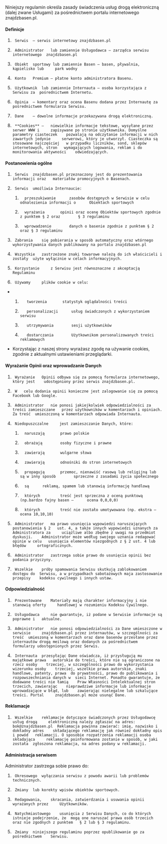  Niniejszy regulamin określa zasady świadczenia usług drogą elektroniczną (dalej zwane Usługami) za pośrednictwem portalu internetowego znajdzbasen.pl.

 
 
  

#### **Definicje**

1.  	Serwis 	– serwis internetowy znajdzbasen.pl
2.  	Administrator 	lub zamiennie Usługodawca – zarządca serwisu internetowego 	znajdzbasen.pl
3.  	Obiekt 	sportowy lub zamiennie Basen – basen, pływalnia, kąpielisko lub 	park wodny
4.  	Konto 	Premium – płatne konto administratora Basenu.
5.  	Użytkownik 	lub zamiennie Internauta – osoba korzystająca z Serwisu za 	pośrednictwem Internetu.
6.  	Opinia 	– komentarz oraz ocena Basenu dodana przez Internautę za 	pośrednictwem formularza Serwisu.
7.  	Dane 	– dowolne informacje przekazywana drogą elektroniczną.
8.  	**Cookies** – 	niewielkie informacje tekstowe, wysyłane przez serwer WWW i 	zapisywane po stronie użytkownika. Domyślne parametry ciasteczek 	pozwalają na odczytanie informacji w nich zawartych jedynie 	serwerowi, który je utworzył. Ciasteczka są stosowane najczęściej 	w przypadku liczników, sond, sklepów internetowych, stron 	wymagających logowania, reklam i do monitorowania aktywności 	odwiedzających.

 
 
  

#### **Postanowienia ogólne**

1.  	Serwis 	znajdzbasen.pl przeznaczony jest do prezentowania informacji oraz 	materiałów promocyjnych o Basenach.
2.  	Serwis 	umożliwia Internaucie:
   1.  		przeszukiwanie 		zasobów dostępnych w Serwisie w celu odnalezienia informacji o 		Obiektach sportowych
   2.  		wyrażania 		opinii oraz ocenę Obiektów sportowych zgodnie z punktem § 2 oraz 		§ 3 regulaminu
   3.  		wprowadzenie 		danych o basenie zgodnie z punktem § 2 oraz § 3 regulaminu
3.  	Zabrania 	się pobierania w sposób automatyczny oraz wtórnego 	wykorzystywania danych publikowany na portalu znajdzbasen.pl
4.  	Wszystkie 	zastrzeżone znaki towarowe należą do ich właścicieli i zostały 	użyte wyłącznie w celach informacyjnych.
5.  	Korzystanie 	z Serwisu jest równoznaczne z akceptacją Regulaminu
6.  	Używamy 	plików cookie w celu:

- 1.  		tworzenia 		statystyk oglądalności treści
  2.  		personalizacji 		usług świadczonych z wykorzystaniem serwisu
  3.  		utrzymywania 		sesji użytkowników
  4.  		dostarczania 		Użytkownikom personalizowanych treści reklamowych

-  	Korzystając 	z naszej strony wyrażasz zgodę na używanie cookies, zgodnie z 	aktualnymi ustawieniami przeglądarki.

 
 
  

#### **Wyrażanie Opinii oraz wprowadzanie Danych**

1.  	Wyrażanie 	Opinii odbywa się za pomocą formularza internetowego, który jest 	udostępniony przez serwis znajdzbasen.pl.
2.  	W 	celu dodania opinii konieczne jest zalogowanie się za pomocą 	Facebook lub Google.
3.  	Administrator 	nie ponosi jakiejkolwiek odpowiedzialności za treści zamieszczane 	przez użytkowników w komentarzach i opiniach. Za treść 	umieszczoną w komentarzach odpowiada Internauta.
4.  	Niedopuszczalne 	jest zamieszczanie Danych, które:
   1.  		naruszają 		prawo polskie
   2.  		obrażają 		osoby fizyczne i prawne
   3.  		zawierają 		wulgarne słowa
   4.  		zawierają 		odnośniki do stron internetowych
   5.  		propagują 		przemoc, nienawiść rasową lub religijną lub są w inny sposób 		sprzeczne z zasadami życia społecznego
   6.  		są 		reklamą, spamem lub stanowią informację handlową
   7.  		których 		treść jest sprzeczna z oceną punktową (np.bardzo fajny basen – 		ocena 0,0,0,0)
   8.  		których 		treść nie zostało umotywowana (np. ekstra – ocena 10,10,10)
5.  	Administrator 	ma prawo usunięcia wypowiedzi naruszających postanowienia § 2 	ust. 4, a także innych wypowiedzi uznanych za Administratora za 	uciążliwe albo zbędne z uwagi na przedmiot dyskusji. 	Administrator może według swojego uznania redagować opinie w celu 	usunięcia elementów niezgodnych z § 2 ust. 4 lub błędów 	ortograficznych.
6.  	Administrator 	zastrzega sobie prawo do usunięcia opinii bez podania przyczyny.
7.  	Wszelkie 	próby spamowania Serwisu skutkują zablokowaniem dostępu do 	Serwisu, a w przypadkach sabotażowych maja zastosowanie przepisy 	kodeksu cywilnego i innych ustaw.

  

#### **Odpowiedzialność**

1.  	Prezentowane 	Materiały mają charakter informacyjny i nie stanowią oferty 	handlowej w rozumieniu Kodeksu Cywilnego.
2.  	Usługodawca 	nie gwarantuje, iż podane w Serwisie informacje są poprawne i 	aktualne.
3.  	Administrator 	nie ponosi odpowiedzialności za Dane umieszczone w serwisie 	znajdzbasen.pl przez internautów, w szczególności za treść 	umieszoną w komentarzach oraz dane basenów przesłane przez 	internautów drogą meilową oraz dodanych za pośrednictwem 	formularzy udostępnionych przez Serwis.
4.  	Internauta 	przesyłając Dane oświadcza, iż przysługują mu majątkowe prawa 	autorskie do treści, które nie są ograniczone na rzecz osoby 	trzeciej, w szczególności prawo do wykorzystania wizerunku osoby 	trzeciej, wszelkie prawa autorskie, znaki handlowe, patenty, prawa 	do prywatności, prawo do publikowania i rozpowszechniania danych w 	sieci Internet. Ponadto gwarantuje, że dodawane treści nie łamią 	Praw Własności Intelektualnej stron trzecich, zawierając 	nieprawdziwe informacje lub informacje wprowadzające w błąd, lub 	zawierając nielegalne lub szkalujące treści. Portal 	znajdzbasen.pl może usunąć Dane.

 
 
  

#### **Reklamacje**


 
  

1.  	Wszelkie 	reklamacje dotyczące świadczonych przez Usługodawcę usług drogą 	elektroniczną należy zgłaszać na adres: bok@znajdzbasen.pl 	Reklamacja powinna zawierać: imię, nazwisko i dokładny adres 	składającego reklamację jak również dokładny opis i powód 	reklamacji. O sposobie rozpatrzenia reklamacji osoba składająca 	reklamację poinformowana zostanie w sposób, w jaki została 	zgłoszona reklamacja, na adres podany w reklamacji.

 
 
  

#### **Administracja serwisem**

 
 
  

 Administrator zastrzega sobie prawo do:

1.  	Okresowego 	wyłączania serwisu z powodu awarii lub problemów technicznych.
2.  	Zmiany 	lub korekty wpisów obiektów sportowych.
3.  	Redagowania, 	skracania, zatwierdzania i usuwania opinii wyrażanych przez 	Użytkowników.
4.  	Natychmiastowego 	usunięcia z Serwisu Danych, co do których istnieje podejrzenie, że 	mogą one naruszać prawa osób trzecich oraz nie zgodnych z punktem 	§ 2 lub § 3 regulaminu.
5.  	Zmiany 	niniejszego regulaminu poprzez opublikowanie go za pośrednictwem 	Serwisu.


 
  